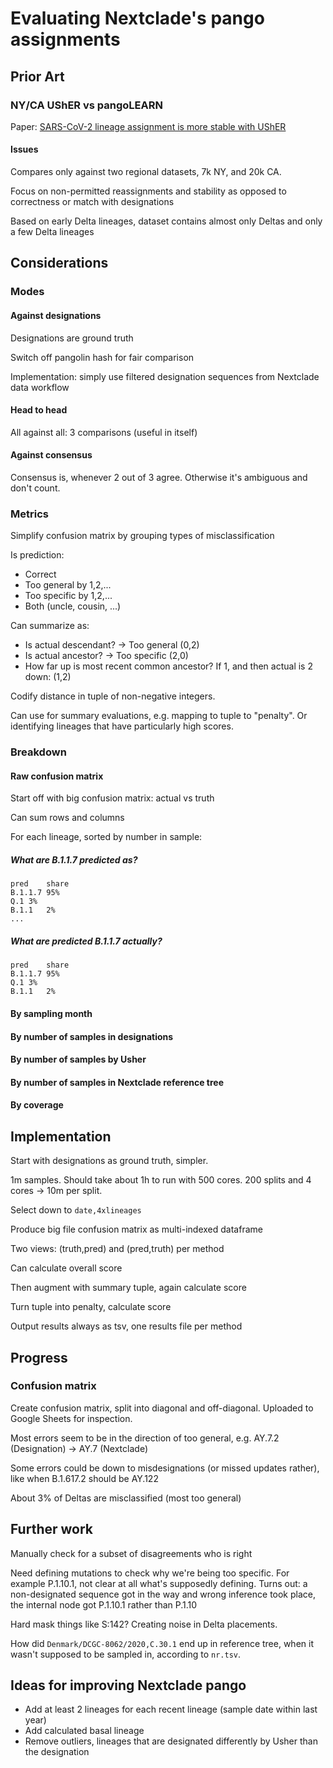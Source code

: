 # Evaluating Nextclade's pango assignments

## Prior Art

### NY/CA UShER vs pangoLEARN

Paper: [SARS-CoV-2 lineage assignment is more stable with UShER](https://virological.org/t/sars-cov-2-lineage-assignment-is-more-stable-with-usher/781)

#### Issues

Compares only against two regional datasets, 7k NY, and 20k CA.

Focus on non-permitted reassignments and stability as opposed to correctness or match with designations

Based on early Delta lineages, dataset contains almost only Deltas and only a few Delta lineages


## Considerations

### Modes

#### Against designations

Designations are ground truth

Switch off pangolin hash for fair comparison

Implementation: simply use filtered designation sequences from Nextclade data workflow

#### Head to head

All against all: 3 comparisons (useful in itself)

#### Against consensus

Consensus is, whenever 2 out of 3 agree. Otherwise it's ambiguous and don't count.

### Metrics

Simplify confusion matrix by grouping types of misclassification

Is prediction:

- Correct
- Too general by 1,2,...
- Too specific by 1,2,...
- Both (uncle, cousin, ...)

Can summarize as:

- Is actual descendant? -> Too general (0,2)
- Is actual ancestor? -> Too specific (2,0)
- How far up is most recent common ancestor? If 1, and then actual is 2 down: (1,2)

Codify distance in tuple of non-negative integers.

Can use for summary evaluations, e.g. mapping to tuple to "penalty". Or identifying lineages that have particularly high scores.

### Breakdown

#### Raw confusion matrix

Start off with big confusion matrix: actual vs truth

Can sum rows and columns

For each lineage, sorted by number in sample:

##### What are B.1.1.7 predicted as?

```tsv
pred	share
B.1.1.7	95%
Q.1	3%
B.1.1	2%
...
```

##### What are predicted B.1.1.7 actually?

```tsv
pred	share
B.1.1.7	95%
Q.1	3%
B.1.1	2%
```

#### By sampling month

#### By number of samples in designations

#### By number of samples by Usher

#### By number of samples in Nextclade reference tree

#### By coverage

## Implementation

Start with designations as ground truth, simpler.

1m samples. Should take about 1h to run with 500 cores.
200 splits and 4 cores -> 10m per split.

Select down to `date,4xlineages`

Produce big file confusion matrix as multi-indexed dataframe

Two views: (truth,pred) and (pred,truth) per method

Can calculate overall score

Then augment with summary tuple, again calculate score

Turn tuple into penalty, calculate score

Output results always as tsv, one results file per method

## Progress

### Confusion matrix

Create confusion matrix, split into diagonal and off-diagonal. Uploaded to Google Sheets for inspection.

Most errors seem to be in the direction of too general, e.g. AY.7.2 (Designation) -> AY.7 (Nextclade)

Some errors could be down to misdesignations (or missed updates rather), like when B.1.617.2 should be AY.122

About 3% of Deltas are misclassified (most too general)

## Further work

Manually check for a subset of disagreements who is right

Need defining mutations to check why we're being too specific. For example P.1.10.1, not clear at all what's supposedly defining. Turns out: a non-designated sequence got in the way and wrong inference took place, the internal node got P.1.10.1 rather than P.1.10

Hard mask things like S:142? Creating noise in Delta placements.

How did `Denmark/DCGC-8062/2020,C.30.1` end up in reference tree, when it wasn't supposed to be sampled in, according to `nr.tsv`.

## Ideas for improving Nextclade pango

- Add at least 2 lineages for each recent lineage (sample date within last year)
- Add calculated basal lineage
- Remove outliers, lineages that are designated differently by Usher than the designation
